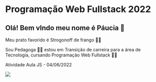 # Programação Web Fullstack 2022

## Olá! Bem vIndo meu nome é Páucia 👋

 Meu prato favorido é Strogonoff de frango 👩‍🍳

Sou Pedagoga 👩‍🏫 estou em Transição de carreira para a área de Tecnologia, cursando Programação Web Fullstack 👩‍💻

Atividade Aula JS - 04/06/2022

<div>
  <a href="https://www.luiztools.com.br/wp-content/uploads/2018/09/javascript.png" target="_blank"><img src="https://www.luiztools.com.br/wp-content/uploads/2018/09/javascript.png" target="_blank"></a>
</div>
